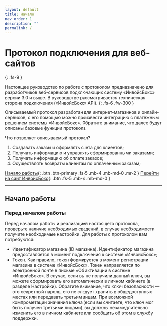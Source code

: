 ```yaml
---
layout: default
title: Начало
nav_order: 1
description: ""
permalink: /
---
```


# Протокол подключения для веб-сайтов
{: .fs-9 }

Настоящее руководство по работе с протоколом предназначено для разработчиков веб-сервисов подключающих
систему «ИнвойсБокс» версии 3.0 и выше. В руководстве рассматривается техническая сторона подключения
(«ИнвойсБокс» API).
{: .fs-6 .fw-300 }

Описываемый протокол разработан для интернет-магазинов и онлайн-сервисов, с его помощью можно произвести
интеграцию с платёжным решением системы «ИнвойсБокс». Обратите внимание, что далее будут описаны базовые
функции протокола.

Что позволяет описываемый протокол?

1. Создавать заказы и оформлять счета для клиентов;
2. Получать информацию и управлять сформированными заказами;
3. Получать информацию об оплате заказов;
4. Осуществлять возвраты клиентам по оплаченным заказам;

[Начало работы](#начало-работы){: .btn .btn-primary .fs-5 .mb-4 .mb-md-0 .mr-2 } [Перейти на сайт ИнвойсБокс](https://www.invoicebox.ru){: .btn .fs-5 .mb-4 .mb-md-0 }

---

## Начало работы

### Перед началом работы

Перед началом работы и реализацией настоящего протокола, проверьте наличие необходимых сведений, в случае
необходимости получите необходимые настройки. Для работы с протоколом вам потребуются:

- Идентификатор магазина (ID магазина). Идентификатор магазина предоставляется в момент подключения к системе «ИнвойсБокс»;
- Токен. Как правило, токен формируется в момент регистрации магазина в системе «ИнвойсБокс». Токен направляется по электронной почте в письме «Об активации в системе «ИнвойсБокс». В случае, если вы не получили данный ключ, вы можете сформировать его автоматически в личном кабинете (в разделе Настройки). Обратите внимание, что ключ безопасности — это секретный пароль, его не следует хранить в общедоступных местах или передавать третьим лицам. При возможной компрометации значения ключа (если вы считаете, что ключ мог быть получен третьими лицами), вы должны незамедлительно изменить его в личном кабинете или сообщить об этом в службу поддержки. 

